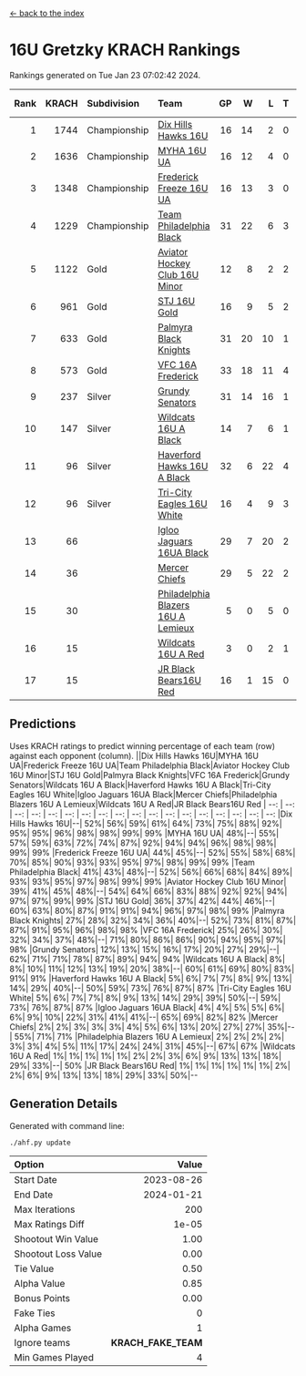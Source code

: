 [<- back to the index](readme.md)
# 16U Gretzky KRACH Rankings
Rankings generated on Tue Jan 23 07:02:42 2024.

Rank|KRACH|Subdivision|Team|GP|W|L|T|OTW|OTL|SoS|Exp Wins|Win Diff
---:|---:|:---|:---|---:|---:|---:|---:|---:|---:|---:|---:|---:
1|1744|Championship|[Dix Hills Hawks 16U](https://gamesheetstats.com/seasons/3659/teams/140688/schedule)|16|14|2|0|1|0|336|14.8|-0.0
2|1636|Championship|[MYHA 16U UA](https://gamesheetstats.com/seasons/3659/teams/140695/schedule)|16|12|4|0|2|1|632|12.8|-0.0
3|1348|Championship|[Frederick Freeze 16U UA](https://gamesheetstats.com/seasons/3659/teams/140689/schedule)|16|13|3|0|0|0|369|13.9|0.0
4|1229|Championship|[Team Philadelphia Black](https://gamesheetstats.com/seasons/3659/teams/140698/schedule)|31|22|6|3|1|1|529|24.3|-0.0
5|1122|Gold|[Aviator Hockey Club 16U Minor](https://gamesheetstats.com/seasons/3659/teams/140687/schedule)|12|8|2|2|2|1|528|9.9|0.0
6|961|Gold|[STJ 16U Gold](https://gamesheetstats.com/seasons/3659/teams/140697/schedule)|16|9|5|2|1|0|693|10.8|-0.0
7|633|Gold|[Palmyra Black Knights](https://gamesheetstats.com/seasons/3659/teams/140696/schedule)|31|20|10|1|3|0|527|21.4|0.0
8|573|Gold|[VFC 16A Frederick](https://gamesheetstats.com/seasons/3659/teams/140700/schedule)|33|18|11|4|0|3|635|20.8|-0.0
9|237|Silver|[Grundy Senators](https://gamesheetstats.com/seasons/3659/teams/140690/schedule)|31|14|16|1|0|0|598|15.4|0.0
10|147|Silver|[Wildcats 16U A Black](https://gamesheetstats.com/seasons/3659/teams/140725/schedule)|14|7|6|1|0|0|381|8.4|0.0
11|96|Silver|[Haverford Hawks 16U A Black](https://gamesheetstats.com/seasons/3659/teams/140691/schedule)|32|6|22|4|0|1|709|8.9|0.0
12|96|Silver|[Tri-City Eagles 16U White](https://gamesheetstats.com/seasons/3659/teams/140699/schedule)|16|4|9|3|0|1|360|6.4|0.0
13|66||[Igloo Jaguars 16UA Black](https://gamesheetstats.com/seasons/3659/teams/140692/schedule)|29|7|20|2|0|3|633|8.9|0.0
14|36||[Mercer Chiefs](https://gamesheetstats.com/seasons/3659/teams/140694/schedule)|29|5|22|2|1|0|628|6.9|0.0
15|30||[Philadelphia Blazers 16U A Lemieux](https://gamesheetstats.com/seasons/3659/teams/140717/schedule)|5|0|5|0|0|0|610|0.9|0.0
16|15||[Wildcats 16U A Red](https://gamesheetstats.com/seasons/3659/teams/140726/schedule)|3|0|2|1|0|0|31|1.4|0.0
17|15||[JR Black Bears16U Red](https://gamesheetstats.com/seasons/3659/teams/140693/schedule)|16|1|15|0|0|0|356|1.9|0.0

## Predictions
Uses KRACH ratings to predict winning percentage of each team (row) against each opponent (column).
||Dix Hills Hawks 16U|MYHA 16U UA|Frederick Freeze 16U UA|Team Philadelphia Black|Aviator Hockey Club 16U Minor|STJ 16U Gold|Palmyra Black Knights|VFC 16A Frederick|Grundy Senators|Wildcats 16U A Black|Haverford Hawks 16U A Black|Tri-City Eagles 16U White|Igloo Jaguars 16UA Black|Mercer Chiefs|Philadelphia Blazers 16U A Lemieux|Wildcats 16U A Red|JR Black Bears16U Red
| --: | --: | --: | --: | --: | --: | --: | --: | --: | --: | --: | --: | --: | --: | --: | --: | --: | --: 
|Dix Hills Hawks 16U|--| 52%| 56%| 59%| 61%| 64%| 73%| 75%| 88%| 92%| 95%| 95%| 96%| 98%| 98%| 99%| 99%
|MYHA 16U UA| 48%|--| 55%| 57%| 59%| 63%| 72%| 74%| 87%| 92%| 94%| 94%| 96%| 98%| 98%| 99%| 99%
|Frederick Freeze 16U UA| 44%| 45%|--| 52%| 55%| 58%| 68%| 70%| 85%| 90%| 93%| 93%| 95%| 97%| 98%| 99%| 99%
|Team Philadelphia Black| 41%| 43%| 48%|--| 52%| 56%| 66%| 68%| 84%| 89%| 93%| 93%| 95%| 97%| 98%| 99%| 99%
|Aviator Hockey Club 16U Minor| 39%| 41%| 45%| 48%|--| 54%| 64%| 66%| 83%| 88%| 92%| 92%| 94%| 97%| 97%| 99%| 99%
|STJ 16U Gold| 36%| 37%| 42%| 44%| 46%|--| 60%| 63%| 80%| 87%| 91%| 91%| 94%| 96%| 97%| 98%| 99%
|Palmyra Black Knights| 27%| 28%| 32%| 34%| 36%| 40%|--| 52%| 73%| 81%| 87%| 87%| 91%| 95%| 96%| 98%| 98%
|VFC 16A Frederick| 25%| 26%| 30%| 32%| 34%| 37%| 48%|--| 71%| 80%| 86%| 86%| 90%| 94%| 95%| 97%| 98%
|Grundy Senators| 12%| 13%| 15%| 16%| 17%| 20%| 27%| 29%|--| 62%| 71%| 71%| 78%| 87%| 89%| 94%| 94%
|Wildcats 16U A Black|  8%|  8%| 10%| 11%| 12%| 13%| 19%| 20%| 38%|--| 60%| 61%| 69%| 80%| 83%| 91%| 91%
|Haverford Hawks 16U A Black|  5%|  6%|  7%|  7%|  8%|  9%| 13%| 14%| 29%| 40%|--| 50%| 59%| 73%| 76%| 87%| 87%
|Tri-City Eagles 16U White|  5%|  6%|  7%|  7%|  8%|  9%| 13%| 14%| 29%| 39%| 50%|--| 59%| 73%| 76%| 87%| 87%
|Igloo Jaguars 16UA Black|  4%|  4%|  5%|  5%|  6%|  6%|  9%| 10%| 22%| 31%| 41%| 41%|--| 65%| 69%| 82%| 82%
|Mercer Chiefs|  2%|  2%|  3%|  3%|  3%|  4%|  5%|  6%| 13%| 20%| 27%| 27%| 35%|--| 55%| 71%| 71%
|Philadelphia Blazers 16U A Lemieux|  2%|  2%|  2%|  2%|  3%|  3%|  4%|  5%| 11%| 17%| 24%| 24%| 31%| 45%|--| 67%| 67%
|Wildcats 16U A Red|  1%|  1%|  1%|  1%|  1%|  2%|  2%|  3%|  6%|  9%| 13%| 13%| 18%| 29%| 33%|--| 50%
|JR Black Bears16U Red|  1%|  1%|  1%|  1%|  1%|  1%|  2%|  2%|  6%|  9%| 13%| 13%| 18%| 29%| 33%| 50%|--

## Generation Details

Generated with command line:
```
./ahf.py update
```

| Option | Value |
| :----- | ----: |
| Start Date | 2023-08-26 |
| End Date | 2024-01-21 |
| Max Iterations | 200 |
| Max Ratings Diff | 1e-05 |
| Shootout Win Value | 1.00 |
| Shootout Loss Value | 0.00 |
| Tie Value | 0.50 |
| Alpha Value | 0.85 |
| Bonus Points | 0.00 |
| Fake Ties | 0 |
| Alpha Games | 1 |
| Ignore teams | __KRACH_FAKE_TEAM__ |
| Min Games Played | 4 |

